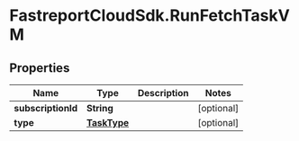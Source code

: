 # FastreportCloudSdk.RunFetchTaskVM

## Properties

Name | Type | Description | Notes
------------ | ------------- | ------------- | -------------
**subscriptionId** | **String** |  | [optional] 
**type** | [**TaskType**](TaskType.md) |  | [optional] 


